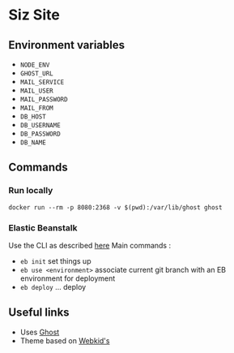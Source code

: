 # Siz Site
## Environment variables
- `NODE_ENV`
- `GHOST_URL`
- `MAIL_SERVICE`
- `MAIL_USER`
- `MAIL_PASSWORD`
- `MAIL_FROM`
- `DB_HOST`
- `DB_USERNAME`
- `DB_PASSWORD`
- `DB_NAME`

## Commands
### Run locally
`docker run --rm -p 8080:2368 -v $(pwd):/var/lib/ghost ghost`

### Elastic Beanstalk
Use the CLI as described [here](http://docs.aws.amazon.com/elasticbeanstalk/latest/dg/eb-cli3.html) Main commands :
- `eb init` set things up
- `eb use <environment>` associate current git branch with an EB environment for deployment
- `eb deploy` ... deploy

## Useful links
- Uses [Ghost](https://ghost.org/)
- Theme based on [Webkid's](https://github.com/wbkd/ghost-wbkd)
